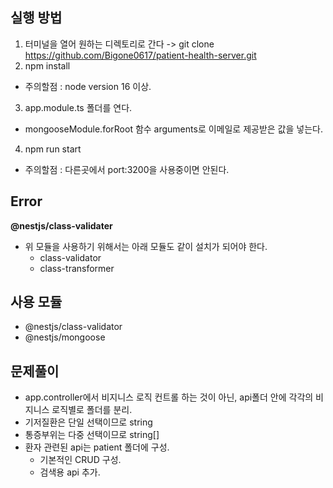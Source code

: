 ## 실행 방법
1. 터미널을 열어 원하는 디렉토리로 간다 -> git clone https://github.com/Bigone0617/patient-health-server.git
2. npm install
  - 주의할점 :  node version 16 이상.
3. app.module.ts 폴더를 연다.
  - mongooseModule.forRoot 함수 arguments로 이메일로 제공받은 값을 넣는다.
4. npm run start
  - 주의할점 : 다른곳에서 port:3200을 사용중이면 안된다.

## Error

**@nestjs/class-validater**
- 위 모듈을 사용하기 위해서는 아래 모듈도 같이 설치가 되어야 한다.
  - class-validator
  - class-transformer

## 사용 모듈
- @nestjs/class-validator
- @nestjs/mongoose 


## 문제풀이
- app.controller에서 비지니스 로직 컨트롤 하는 것이 아닌, api폴더 안에 각각의 비지니스 로직별로 폴더를 분리.
- 기저질환은 단일 선택이므로 string
- 통증부위는 다중 선택이므로 string[]
- 환자 관련된 api는 patient 폴더에 구성.
  - 기본적인 CRUD 구성.
  - 검색용 api 추가.
